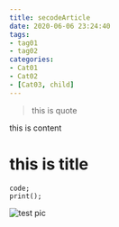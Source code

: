 ```yaml
---
title: secodeArticle
date: 2020-06-06 23:24:40
tags:
- tag01
- tag02
categories:
- Cat01
- Cat02
- [Cat03, child]
---
```


> this is quote

this is content

# this is title

```
code;
print();
```

![test pic](高清.jpeg)